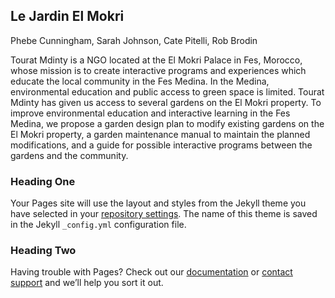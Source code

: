 ## Le Jardin El Mokri

Phebe Cunningham, Sarah Johnson, Cate Pitelli, Rob Brodin

Tourat Mdinty is a NGO located at the El Mokri Palace in Fes, Morocco, whose mission is to create interactive programs and experiences which educate the local community in the Fes Medina. In the Medina, environmental education and public access to green space is limited. Tourat Mdinty has given us access to several gardens on the El Mokri property. To improve environmental education and interactive learning in the Fes Medina, we propose a garden design plan to modify existing gardens on the El Mokri property, a garden maintenance manual to maintain the planned modifications, and a guide for possible interactive programs between the gardens and the community.

### Heading One

Your Pages site will use the layout and styles from the Jekyll theme you have selected in your [repository settings](https://github.com/robertbrodin/robertbrodin.github.io/settings/pages). The name of this theme is saved in the Jekyll `_config.yml` configuration file.

### Heading Two

Having trouble with Pages? Check out our [documentation](https://docs.github.com/categories/github-pages-basics/) or [contact support](https://support.github.com/contact) and we’ll help you sort it out.
